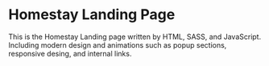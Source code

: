 # Homestay Landing Page

This is the Homestay Landing page written by HTML, SASS, and JavaScript.
Including modern design and animations such as popup sections, responsive
desing, and internal links.
